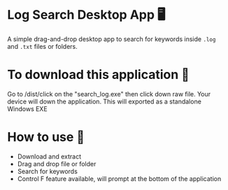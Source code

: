 # Log Search Desktop App 🖥️

A simple drag-and-drop desktop app to search for keywords inside `.log` and `.txt` files or folders.

# To download this application 📂

Go to /dist/click on the "search_log.exe" then click down raw file. Your device will down the application. 
This will exported as a standalone Windows EXE
 


# How to use 🔧 
- Download and extract 
- Drag and drop file or folder
- Search for keywords
- Control F feature available, will prompt at the bottom of the application
